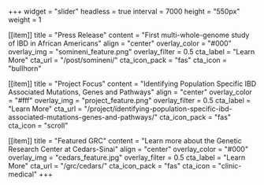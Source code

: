 +++
widget = "slider"
headless = true
interval = 7000
height = "550px"
weight = 1

[[item]]
title = "Press Release"
content = "First multi-whole-genome study of IBD in African Americans"
align = "center"
overlay_color = "#000"
overlay_img = "somineni_feature.png"
overlay_filter = 0.5
cta_label = "Learn More"
cta_url = "/post/somineni/"
cta_icon_pack = "fas"
cta_icon = "bullhorn"

[[item]]
title = "Project Focus"
content = "Identifying Population Specific IBD Associated Mutations, Genes and Pathways"
align = "center"
overlay_color = "#fff"
overlay_img = "project_feature.png"
overlay_filter = 0.5
cta_label = "Learn More"
cta_url = "/project/identifying-population-specific-ibd-associated-mutations-genes-and-pathways/"
cta_icon_pack = "fas"
cta_icon = "scroll"

[[item]]
title = "Featured GRC"
content = "Learn more about the Genetic Research Center at Cedars-Sinai"
align = "center"
overlay_color = "#000"
overlay_img = "cedars_feature.jpg"
overlay_filter = 0.5
cta_label = "Learn More"
cta_url = "/grc/cedars/"
cta_icon_pack = "fas"
cta_icon = "clinic-medical"
+++
